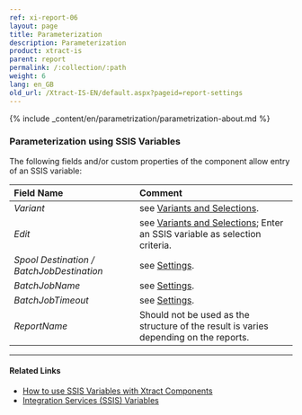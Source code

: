 ```yaml
---
ref: xi-report-06
layout: page
title: Parameterization
description: Parameterization
product: xtract-is
parent: report
permalink: /:collection/:path
weight: 6
lang: en_GB
old_url: /Xtract-IS-EN/default.aspx?pageid=report-settings
---
```


{% include _content/en/parametrization/parametrization-about.md  %}

### Parameterization using SSIS Variables
The following fields and/or custom properties of the component allow entry of an SSIS variable:

|Field Name|Comment|
|:----|:----|
| *Variant*|see [Variants and Selections](./variants-and-selections).|
| *Edit*|see [Variants and Selections](./variants-and-selections); Enter an SSIS variable as selection criteria.|
|*Spool Destination / BatchJobDestination* | see [Settings](./settings).|
|*BatchJobName*        |see [Settings](./settings).|
|*BatchJobTimeout*     |see [Settings](./settings).|
|*ReportName*        |         Should not be used as the structure of the result is varies depending on the reports.    |

****
#### Related Links
- [How to use SSIS Variables with Xtract Components](../parameterization/parameterization-var) 
- [Integration Services (SSIS) Variables](https://docs.microsoft.com/en-us/sql/integration-services/integration-services-ssis-variables?view=sql-server-ver15)